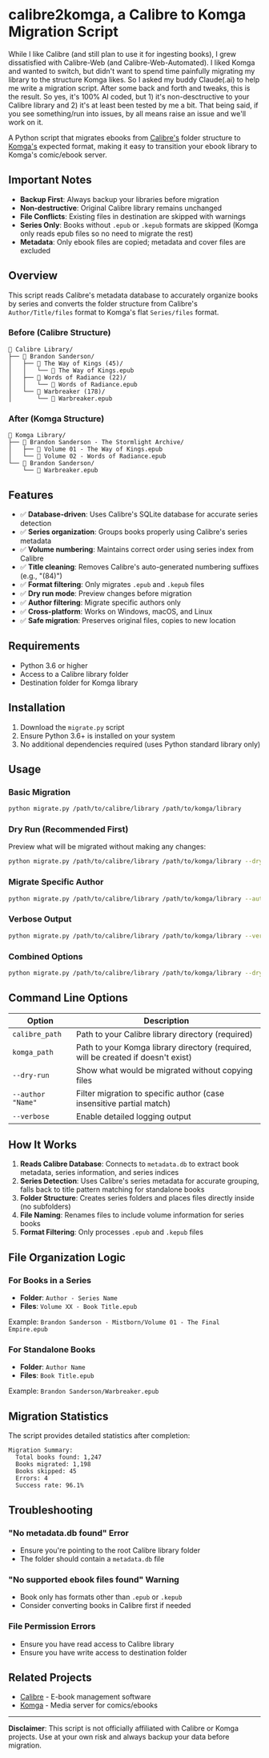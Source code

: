 # calibre2komga, a Calibre to Komga Migration Script

While I like Calibre (and still plan to use it for ingesting books), I grew dissatisfied with Calibre-Web (and Calibre-Web-Automated).  I liked Komga and wanted to switch, but didn't want to spend time painfully migrating my library to the structure Komga likes.  So I asked my buddy Claude(.ai) to help me write a migration script.  After some back and forth and tweaks, this is the result.  So yes, it's 100% AI coded, but 1) it's non-desctructive to your Calibre library and 2) it's at least been tested by me a bit.  That being said, if you see something/run into issues, by all means raise an issue and we'll work on it.

A Python script that migrates ebooks from [Calibre's](https://github.com/kovidgoyal/calibre) folder structure to [Komga's](https://github.com/gotson/komga) expected format, making it easy to transition your ebook library to Komga's comic/ebook server.

## Important Notes

- **Backup First**: Always backup your libraries before migration
- **Non-destructive**: Original Calibre library remains unchanged
- **File Conflicts**: Existing files in destination are skipped with warnings
- **Series Only**: Books without `.epub` or `.kepub` formats are skipped (Komga only reads epub files so no need to migrate the rest)
- **Metadata**: Only ebook files are copied; metadata and cover files are excluded

## Overview

This script reads Calibre's metadata database to accurately organize books by series and converts the folder structure from Calibre's `Author/Title/files` format to Komga's flat `Series/files` format.

### Before (Calibre Structure)
```
📁 Calibre Library/
├── 📁 Brandon Sanderson/
│   ├── 📁 The Way of Kings (45)/
│   │   └── 📄 The Way of Kings.epub
│   ├── 📁 Words of Radiance (22)/
│   │   └── 📄 Words of Radiance.epub
│   └── 📁 Warbreaker (178)/
│       └── 📄 Warbreaker.epub
```

### After (Komga Structure)
```
📁 Komga Library/
├── 📁 Brandon Sanderson - The Stormlight Archive/
│   ├── 📄 Volume 01 - The Way of Kings.epub
│   └── 📄 Volume 02 - Words of Radiance.epub
└── 📁 Brandon Sanderson/
    └── 📄 Warbreaker.epub
```

## Features

- ✅ **Database-driven**: Uses Calibre's SQLite database for accurate series detection
- ✅ **Series organization**: Groups books properly using Calibre's series metadata
- ✅ **Volume numbering**: Maintains correct order using series index from Calibre
- ✅ **Title cleaning**: Removes Calibre's auto-generated numbering suffixes (e.g., "(84)")
- ✅ **Format filtering**: Only migrates `.epub` and `.kepub` files
- ✅ **Dry run mode**: Preview changes before migration
- ✅ **Author filtering**: Migrate specific authors only
- ✅ **Cross-platform**: Works on Windows, macOS, and Linux
- ✅ **Safe migration**: Preserves original files, copies to new location

## Requirements

- Python 3.6 or higher
- Access to a Calibre library folder
- Destination folder for Komga library

## Installation

1. Download the `migrate.py` script
2. Ensure Python 3.6+ is installed on your system
3. No additional dependencies required (uses Python standard library only)

## Usage

### Basic Migration
```bash
python migrate.py /path/to/calibre/library /path/to/komga/library
```

### Dry Run (Recommended First)
Preview what will be migrated without making any changes:
```bash
python migrate.py /path/to/calibre/library /path/to/komga/library --dry-run
```

### Migrate Specific Author
```bash
python migrate.py /path/to/calibre/library /path/to/komga/library --author "Brandon Sanderson"
```

### Verbose Output
```bash
python migrate.py /path/to/calibre/library /path/to/komga/library --verbose
```

### Combined Options
```bash
python migrate.py /path/to/calibre/library /path/to/komga/library --dry-run --author "Isaac Asimov" --verbose
```

## Command Line Options

| Option | Description |
|--------|-------------|
| `calibre_path` | Path to your Calibre library directory (required) |
| `komga_path` | Path to your Komga library directory (required, will be created if doesn't exist) |
| `--dry-run` | Show what would be migrated without copying files |
| `--author "Name"` | Filter migration to specific author (case insensitive partial match) |
| `--verbose` | Enable detailed logging output |

## How It Works

1. **Reads Calibre Database**: Connects to `metadata.db` to extract book metadata, series information, and series indices
2. **Series Detection**: Uses Calibre's series metadata for accurate grouping, falls back to title pattern matching for standalone books
3. **Folder Structure**: Creates series folders and places files directly inside (no subfolders)
4. **File Naming**: Renames files to include volume information for series books
5. **Format Filtering**: Only processes `.epub` and `.kepub` files

## File Organization Logic

### For Books in a Series
- **Folder**: `Author - Series Name`
- **Files**: `Volume XX - Book Title.epub`

Example: `Brandon Sanderson - Mistborn/Volume 01 - The Final Empire.epub`

### For Standalone Books
- **Folder**: `Author Name`
- **Files**: `Book Title.epub`

Example: `Brandon Sanderson/Warbreaker.epub`

## Migration Statistics

The script provides detailed statistics after completion:
```
Migration Summary:
  Total books found: 1,247
  Books migrated: 1,198
  Books skipped: 45
  Errors: 4
  Success rate: 96.1%
```

## Troubleshooting

### "No metadata.db found" Error
- Ensure you're pointing to the root Calibre library folder
- The folder should contain a `metadata.db` file

### "No supported ebook files found" Warning
- Book only has formats other than `.epub` or `.kepub`
- Consider converting books in Calibre first if needed

### File Permission Errors
- Ensure you have read access to Calibre library
- Ensure you have write access to destination folder

## Related Projects

- [Calibre](https://github.com/kovidgoyal/calibre) - E-book management software
- [Komga](https://github.com/gotson/komga) - Media server for comics/ebooks

---

**Disclaimer**: This script is not officially affiliated with Calibre or Komga projects. Use at your own risk and always backup your data before migration.

